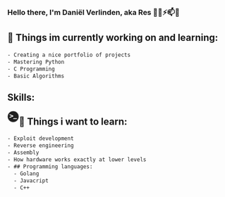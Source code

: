 ### Hello there, I'm Daniël Verlinden, aka Res 👋✨⚡📫💬

## 🔭 Things im currently working on and learning: 
    - Creating a nice portfolio of projects
    - Mastering Python
    - C Programming
    - Basic Algorithms

##    Skills:
<img align="left" alt="Terminal" width="26px" src=".github/images/terminal.png" />

## 🤔 Things i want to learn:
    - Exploit development
    - Reverse engineering
    - Assembly
    - How hardware works exactly at lower levels 
    - ## Programming languages:
 	  - Golang
	  - Javacript
	  - C++

